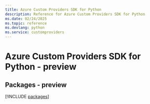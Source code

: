 ```yaml
---
title: Azure Custom Providers SDK for Python
description: Reference for Azure Custom Providers SDK for Python
ms.date: 02/24/2025
ms.topic: reference
ms.devlang: python
ms.service: customproviders
---
```

# Azure Custom Providers SDK for Python - preview
## Packages - preview
[!INCLUDE [packages](custom-providers-index.md)]